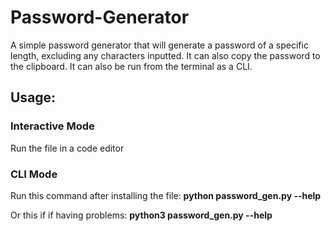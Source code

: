 # Password-Generator
A simple password generator that will generate a password of a specific length, excluding any characters inputted. It can also copy the password to the clipboard. It can also be run
from the terminal as a CLI.

## Usage:
### Interactive Mode
Run the file in a code editor

### CLI Mode
Run this command after installing the file: **python password_gen.py --help**

Or this if if having problems: **python3 password_gen.py --help**
